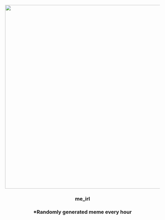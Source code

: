 <p align="center">
        <img src="https://i.redd.it/s2s9zsn3zxq91.jpg" width="600" height="600">
        </p>
        <h3 align="center">me_irl</h3>
        <h3 align="center">*Randomly generated meme every hour</h3>
    